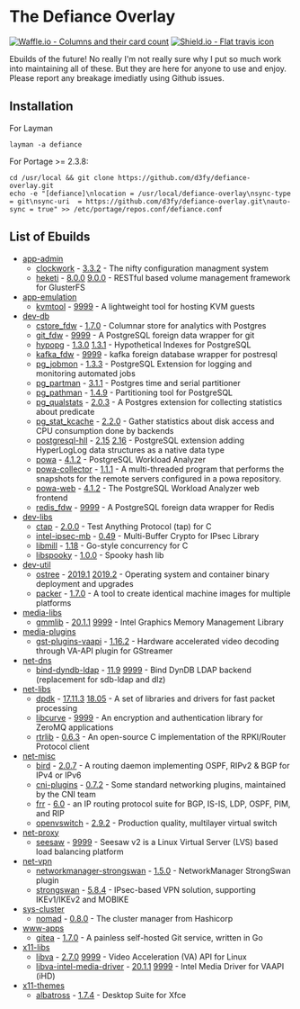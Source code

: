 # The Defiance Overlay

[![Waffle.io - Columns and their card count](https://badge.waffle.io/D3fy/defiance-overlay.svg?columns=To%20do,In%20Progress&style=flat-square)](https://waffle.io/D3fy/defiance-overlay)
[![Shield.io - Flat travis icon](https://img.shields.io/travis/D3fy/defiance-overlay.svg?style=flat-square)](https://travis-ci.org/D3fy/defiance-overlay)

Ebuilds of the future! No really I'm not really sure why I put so much work into maintaining all of these. But they are here for anyone to use and enjoy. Please report any breakage imediatly using Github issues.


## Installation

For Layman

	layman -a defiance

For Portage >= 2.3.8:

	cd /usr/local && git clone https://github.com/d3fy/defiance-overlay.git
	echo -e "[defiance]\nlocation = /usr/local/defiance-overlay\nsync-type = git\nsync-uri  = https://github.com/d3fy/defiance-overlay.git\nauto-sync = true" >> /etc/portage/repos.conf/defiance.conf

## List of Ebuilds

  - [app-admin](https://packages.gentoo.org/categories/app-admin)
    - [clockwork](http://clockwork.niftylogic.com/) -  [3.3.2](/app-admin/clockwork/clockwork-3.3.2.ebuild) -
      The nifty configuration managment system
    - [heketi](https://github.com/heketi/heketi) -  [8.0.0](/app-admin/heketi/heketi-8.0.0.ebuild) [9.0.0](/app-admin/heketi/heketi-9.0.0.ebuild) -
      RESTful based volume management framework for GlusterFS
  - [app-emulation](https://packages.gentoo.org/categories/app-emulation)
    - [kvmtool](https://github.com/kvmtool/kvmtool) -  [9999](/app-emulation/kvmtool/kvmtool-9999.ebuild) -
      A lightweight tool for hosting KVM guests
  - [dev-db](https://packages.gentoo.org/categories/dev-db)
    - [cstore_fdw](https://www.citusdata.com/) -  [1.7.0](/dev-db/cstore_fdw/cstore_fdw-1.7.0.ebuild) -
      Columnar store for analytics with Postgres
    - [git_fdw](https://github.com/franckverrot/git_fdw) -  [9999](/dev-db/git_fdw/git_fdw-9999.ebuild) -
      A PostgreSQL foreign data wrapper for git
    - [hypopg](http://hypopg.github.io/hypopg/) -  [1.3.0](/dev-db/hypopg/hypopg-1.3.0.ebuild) [1.3.1](/dev-db/hypopg/hypopg-1.3.1.ebuild) -
      Hypothetical Indexes for PostgreSQL
    - [kafka_fdw](https://github.com/adjust/kafka_fdw) -  [9999](/dev-db/kafka_fdw/kafka_fdw-9999.ebuild) -
      kafka foreign database wrapper for postresql
    - [pg_jobmon](https://github.com/omniti-labs/pg_jobmon) -  [1.3.3](/dev-db/pg_jobmon/pg_jobmon-1.3.3.ebuild) -
      PostgreSQL Extension for logging and monitoring automated jobs
    - [pg_partman](https://github.com/keithf4/pg_partman) -  [3.1.1](/dev-db/pg_partman/pg_partman-3.1.1.ebuild) -
      Postgres time and serial partitioner
    - [pg_pathman](https://github.com/postgrespro/pg_pathman) -  [1.4.9](/dev-db/pg_pathman/pg_pathman-1.4.9.ebuild) -
      Partitioning tool for PostgreSQL
    - [pg_qualstats](https://github.com/powa-team/pg_qualstats) -  [2.0.3](/dev-db/pg_qualstats/pg_qualstats-2.0.3.ebuild) -
      A Postgres extension for collecting statistics about predicate
    - [pg_stat_kcache](https://github.com/powa-team/pg_stat_kcache) -  [2.2.0](/dev-db/pg_stat_kcache/pg_stat_kcache-2.2.0.ebuild) -
      Gather statistics about disk access and CPU consumption done by backends
    - [postgresql-hll](https://github.com/citusdata/postgresql-hll) -  [2.15](/dev-db/postgresql-hll/postgresql-hll-2.15.ebuild) [2.16](/dev-db/postgresql-hll/postgresql-hll-2.16.ebuild) -
      PostgreSQL extension adding HyperLogLog data structures as a native data type
    - [powa](http://powa-team.github.io/powa/) -  [4.1.2](/dev-db/powa/powa-4.1.2.ebuild) -
      PostgreSQL Workload Analyzer
    - [powa-collector](https://powa.readthedocs.io/) -  [1.1.1](/dev-db/powa-collector/powa-collector-1.1.1.ebuild) -
      A multi-threaded program that performs the snapshots for the remote servers configured in a powa repository.
    - [powa-web](http://powa.readthedocs.io/en/latest/powa-web/index.html) -  [4.1.2](/dev-db/powa-web/powa-web-4.1.2.ebuild) -
      The PostgreSQL Workload Analyzer web frontend
    - [redis_fdw](https://github.com/pg-redis-fdw/redis_fdw) -  [9999](/dev-db/redis_fdw/redis_fdw-9999.ebuild) -
      A PostgreSQL foreign data wrapper for Redis
  - [dev-libs](https://packages.gentoo.org/categories/dev-libs)
    - [ctap](https://github.com/jhunt/ctap/) -  [2.0.0](/dev-libs/ctap/ctap-2.0.0.ebuild) -
      Test Anything Protocol (tap) for C
    - [intel-ipsec-mb](https://github.com/intel/intel-ipsec-mb) -  [0.49](/dev-libs/intel-ipsec-mb/intel-ipsec-mb-0.49.ebuild) -
      Multi-Buffer Crypto for IPsec Library
    - [libmill](http://libmill.org/) -  [1.18](/dev-libs/libmill/libmill-1.18.ebuild) -
      Go-style concurrency for C
    - [libspooky](https://github.com/graytshirt/libspooky) -  [1.0.0](/dev-libs/libspooky/libspooky-1.0.0.ebuild) -
      Spooky hash lib
  - [dev-util](https://packages.gentoo.org/categories/dev-util)
    - [ostree](https://ostree.readthedocs.io/en/latest/) -  [2019.1](/dev-util/ostree/ostree-2019.1.ebuild) [2019.2](/dev-util/ostree/ostree-2019.2.ebuild) -
      Operating system and container binary deployment and upgrades
    - [packer](https://www.packer.io) -  [1.7.0](/dev-util/packer/packer-1.7.0.ebuild) -
      A tool to create identical machine images for multiple platforms
  - [media-libs](https://packages.gentoo.org/categories/media-libs)
    - [gmmlib](https://github.com/intel/gmmlib) -  [20.1.1](/media-libs/gmmlib/gmmlib-20.1.1.ebuild) [9999](/media-libs/gmmlib/gmmlib-9999.ebuild) -
      Intel Graphics Memory Management Library
  - [media-plugins](https://packages.gentoo.org/categories/media-plugins)
    - [gst-plugins-vaapi](https://cgit.freedesktop.org/gstreamer/gstreamer-vaapi) -  [1.16.2](/media-plugins/gst-plugins-vaapi/gst-plugins-vaapi-1.16.2.ebuild) -
      Hardware accelerated video decoding through VA-API plugin for GStreamer
  - [net-dns](https://packages.gentoo.org/categories/net-dns)
    - [bind-dyndb-ldap](https://pagure.io/bind-dyndb-ldap) -  [11.9](/net-dns/bind-dyndb-ldap/bind-dyndb-ldap-11.9.ebuild) [9999](/net-dns/bind-dyndb-ldap/bind-dyndb-ldap-9999.ebuild) -
      Bind DynDB LDAP backend (replacement for sdb-ldap and dlz)
  - [net-libs](https://packages.gentoo.org/categories/net-libs)
    - [dpdk](http://dpdk.org/) -  [17.11.3](/net-libs/dpdk/dpdk-17.11.3.ebuild) [18.05](/net-libs/dpdk/dpdk-18.05.ebuild) -
      A set of libraries and drivers for fast packet processing
    - [libcurve](http://curvezmq.org) -  [9999](/net-libs/libcurve/libcurve-9999.ebuild) -
      An encryption and authentication library for ZeroMQ applications
    - [rtrlib](http://rtrlib.realmv6.org/) -  [0.6.3](/net-libs/rtrlib/rtrlib-0.6.3.ebuild) -
      An open-source C implementation of the RPKI/Router Protocol client
  - [net-misc](https://packages.gentoo.org/categories/net-misc)
    - [bird](http://bird.network.cz) -  [2.0.7](/net-misc/bird/bird-2.0.7.ebuild) -
      A routing daemon implementing OSPF, RIPv2 & BGP for IPv4 or IPv6
    - [cni-plugins](https://github.com/containernetworking/plugins) -  [0.7.2](/net-misc/cni-plugins/cni-plugins-0.7.2.ebuild) -
      Some standard networking plugins, maintained by the CNI team
    - [frr](https://frrouting.org/) -  [6.0](/net-misc/frr/frr-6.0.ebuild) -
      an IP routing protocol suite for BGP, IS-IS, LDP, OSPF, PIM, and RIP
    - [openvswitch](http://openvswitch.org) -  [2.9.2](/net-misc/openvswitch/openvswitch-2.9.2.ebuild) -
      Production quality, multilayer virtual switch
  - [net-proxy](https://packages.gentoo.org/categories/net-proxy)
    - [seesaw](https://github.com/google/seesaw) -  [9999](/net-proxy/seesaw/seesaw-9999.ebuild) -
      Seesaw v2 is a Linux Virtual Server (LVS) based load balancing platform
  - [net-vpn](https://packages.gentoo.org/categories/net-vpn)
    - [networkmanager-strongswan](https://www.strongswan.org/) -  [1.5.0](/net-vpn/networkmanager-strongswan/networkmanager-strongswan-1.5.0.ebuild) -
      NetworkManager StrongSwan plugin
    - [strongswan](https://www.strongswan.org/) -  [5.8.4](/net-vpn/strongswan/strongswan-5.8.4.ebuild) -
      IPsec-based VPN solution, supporting IKEv1/IKEv2 and MOBIKE
  - [sys-cluster](https://packages.gentoo.org/categories/sys-cluster)
    - [nomad](http://www.nomadproject.io) -  [0.8.0](/sys-cluster/nomad/nomad-0.8.0.ebuild) -
      The cluster manager from Hashicorp
  - [www-apps](https://packages.gentoo.org/categories/www-apps)
    - [gitea](https://gitea.io/en-us/) -  [1.7.0](/www-apps/gitea/gitea-1.7.0.ebuild) -
      A painless self-hosted Git service, written in Go
  - [x11-libs](https://packages.gentoo.org/categories/x11-libs)
    - [libva](https://01.org/linuxmedia/vaapi) -  [2.7.0](/x11-libs/libva/libva-2.7.0.ebuild) [9999](/x11-libs/libva/libva-9999.ebuild) -
      Video Acceleration (VA) API for Linux
    - [libva-intel-media-driver](https://github.com/intel/media-driver) -  [20.1.1](/x11-libs/libva-intel-media-driver/libva-intel-media-driver-20.1.1.ebuild) [9999](/x11-libs/libva-intel-media-driver/libva-intel-media-driver-9999.ebuild) -
      Intel Media Driver for VAAPI (iHD)
  - [x11-themes](https://packages.gentoo.org/categories/x11-themes)
    - [albatross](http://shimmerproject.org/projects/albatross/) -  [1.7.4](/x11-themes/albatross/albatross-1.7.4.ebuild) -
      Desktop Suite for Xfce

